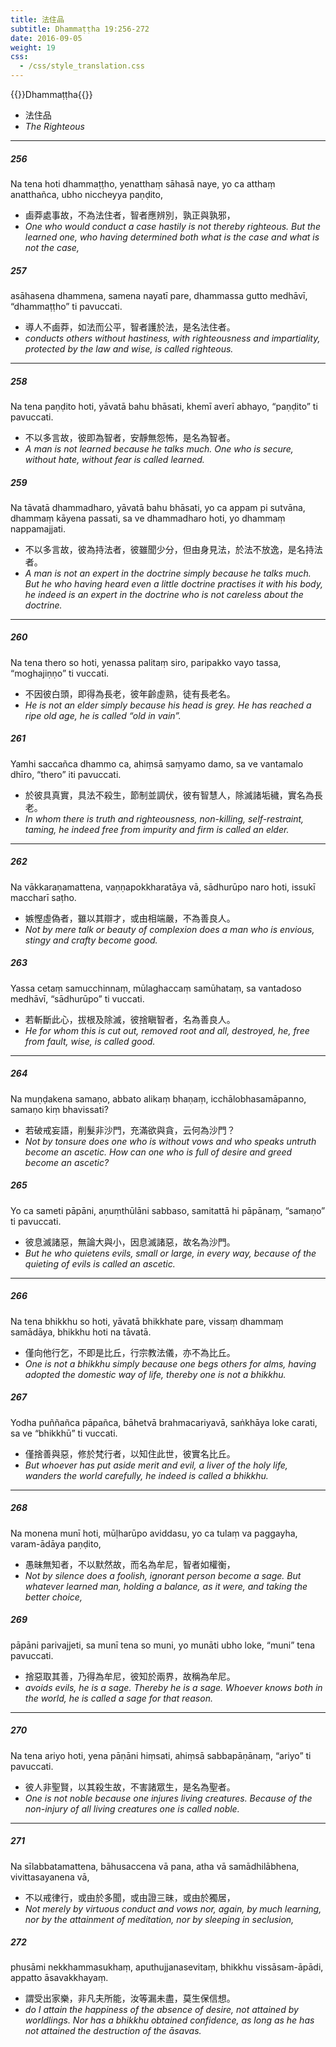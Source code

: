 ```yaml
---
title: 法住品
subtitle: Dhammaṭṭha 19:256-272
date: 2016-09-05
weight: 19
css:
  - /css/style_translation.css
---
```


{{<subtitle>}}Dhammaṭṭha{{</subtitle>}}

- 法住品
- *The Righteous*

---

##### 256

Na tena hoti dhammaṭṭho, yenatthaṃ sāhasā naye, yo ca atthaṃ anatthañca, ubho niccheyya paṇḍito,

- 鹵莽處事故，不為法住者，智者應辨別，孰正與孰邪，
- *One who would conduct a case hastily is not thereby righteous. But the learned one, who having determined both what is the case and what is not the case,*

##### 257

asāhasena dhammena, samena nayatī pare, dhammassa gutto medhāvī, “dhammaṭṭho” ti pavuccati.

- 導人不鹵莽，如法而公平，智者護於法，是名法住者。
- *conducts others without hastiness, with righteousness and impartiality, protected by the law and wise, is called righteous.*

---

##### 258

Na tena paṇḍito hoti, yāvatā bahu bhāsati, khemī averī abhayo, “paṇḍito” ti pavuccati.

- 不以多言故，彼即為智者，安靜無怨怖，是名為智者。
- *A man is not learned because he talks much. One who is secure, without hate, without fear is called learned.*

##### 259

Na tāvatā dhammadharo, yāvatā bahu bhāsati, yo ca appam pi sutvāna, dhammaṃ kāyena passati, sa ve dhammadharo hoti, yo dhammaṃ nappamajjati.

- 不以多言故，彼為持法者，彼雖聞少分，但由身見法，於法不放逸，是名持法者。
- *A man is not an expert in the doctrine simply because he talks much. But he who having heard even a little doctrine practises it with his body, he indeed is an expert in the doctrine who is not careless about the doctrine.*

---

##### 260

Na tena thero so hoti, yenassa palitaṃ siro, paripakko vayo tassa, “moghajiṇṇo” ti vuccati.

- 不因彼白頭，即得為長老，彼年齡虛熟，徒有長老名。
- *He is not an elder simply because his head is grey. He has reached a ripe old age, he is called “old in vain”.*

##### 261

Yamhi saccañca dhammo ca, ahiṃsā saṃyamo damo, sa ve vantamalo dhīro, “thero” iti pavuccati.

- 於彼具真實，具法不殺生，節制並調伏，彼有智慧人，除滅諸垢穢，實名為長老。
- *In whom there is truth and righteousness, non-killing, self-restraint, taming, he indeed free from impurity and firm is called an elder.*

---

##### 262

Na vākkaraṇamattena, vaṇṇapokkharatāya vā, sādhurūpo naro hoti, issukī maccharī saṭho.

- 嫉慳虛偽者，雖以其辯才，或由相端嚴，不為善良人。
- *Not by mere talk or beauty of complexion does a man who is envious, stingy and crafty become good.*

##### 263

Yassa cetaṃ samucchinnaṃ, mūlaghaccaṃ samūhataṃ, sa vantadoso medhāvī, “sādhurūpo” ti vuccati.

- 若斬斷此心，拔根及除滅，彼捨瞋智者，名為善良人。
- *He for whom this is cut out, removed root and all, destroyed, he, free from fault, wise, is called good.*

---

##### 264

Na muṇḍakena samaṇo, abbato alikaṃ bhaṇaṃ, icchālobhasamāpanno, samaṇo kiṃ bhavissati?

- 若破戒妄語，削髮非沙門，充滿欲與貪，云何為沙門？
- *Not by tonsure does one who is without vows and who speaks untruth become an ascetic. How can one who is full of desire and greed become an ascetic?*

##### 265

Yo ca sameti pāpāni, aṇuṃthūlāni sabbaso, samitattā hi pāpānaṃ, “samaṇo” ti pavuccati.

- 彼息滅諸惡，無論大與小，因息滅諸惡，故名為沙門。
- *But he who quietens evils, small or large, in every way, because of the quieting of evils is called an ascetic.*

---

##### 266

Na tena bhikkhu so hoti, yāvatā bhikkhate pare, vissaṃ dhammaṃ samādāya, bhikkhu hoti na tāvatā.

- 僅向他行乞，不即是比丘，行宗教法儀，亦不為比丘。
- *One is not a bhikkhu simply because one begs others for alms, having adopted the domestic way of life, thereby one is not a bhikkhu.*

##### 267

Yodha puññañca pāpañca, bāhetvā brahmacariyavā, saṅkhāya loke carati, sa ve “bhikkhū” ti vuccati.

- 僅捨善與惡，修於梵行者，以知住此世，彼實名比丘。
- *But whoever has put aside merit and evil, a liver of the holy life, wanders the world carefully, he indeed is called a bhikkhu.*

---

##### 268

Na monena munī hoti, mūḷharūpo aviddasu, yo ca tulaṃ va paggayha, varam-ādāya paṇḍito,

- 愚昧無知者，不以默然故，而名為牟尼，智者如權衡，
- *Not by silence does a foolish, ignorant person become a sage. But whatever learned man, holding a balance, as it were, and taking the better choice,*

##### 269

pāpāni parivajjeti, sa munī tena so muni, yo munāti ubho loke, “muni” tena pavuccati.

- 捨惡取其善，乃得為牟尼，彼知於兩界，故稱為牟尼。
- *avoids evils, he is a sage. Thereby he is a sage. Whoever knows both in the world, he is called a sage for that reason.*

---

##### 270

Na tena ariyo hoti, yena pāṇāni hiṃsati, ahiṃsā sabbapāṇānaṃ, “ariyo” ti pavuccati.

- 彼人非聖賢，以其殺生故，不害諸眾生，是名為聖者。
- *One is not noble because one injures living creatures. Because of the non-injury of all living creatures one is called noble.*

---

##### 271

Na sīlabbatamattena, bāhusaccena vā pana, atha vā samādhilābhena, vivittasayanena vā,

- 不以戒律行，或由於多聞，或由證三昧，或由於獨居，
- *Not merely by virtuous conduct and vows nor, again, by much learning, nor by the attainment of meditation, nor by sleeping in seclusion,*

##### 272

phusāmi nekkhammasukhaṃ, aputhujjanasevitaṃ, bhikkhu vissāsam-āpādi, appatto āsavakkhayaṃ.

- 謂受出家樂，非凡夫所能，汝等漏未盡，莫生保信想。
- *do I attain the happiness of the absence of desire, not attained by worldlings. Nor has a bhikkhu obtained confidence, as long as he has not attained the destruction of the āsavas.*